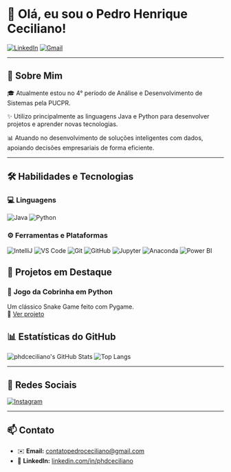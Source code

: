 # 👋 Olá, eu sou o Pedro Henrique Ceciliano!

[![LinkedIn](https://img.shields.io/badge/LinkedIn-0077B5?style=for-the-badge&logo=linkedin&logoColor=white)](https://www.linkedin.com/in/phdceciliano)
[![Gmail](https://img.shields.io/badge/Gmail-D14836?style=for-the-badge&logo=gmail&logoColor=white)](mailto:contatopedroceciliano@gmail.com)


---

## 🚀 Sobre Mim

🎓 Atualmente estou no 4° período de Análise e Desenvolvimento de Sistemas pela PUCPR.

✨ Utilizo principalmente as linguagens Java e Python para desenvolver projetos e aprender novas tecnologias.

📊 Atuando no desenvolvimento de soluções inteligentes com dados, apoiando decisões empresariais de forma eficiente.

---

## 🛠 Habilidades e Tecnologias

### 💻 Linguagens 
![Java](https://img.shields.io/badge/Java-ED8B00?style=flat&logo=java&logoColor=white)
![Python](https://img.shields.io/badge/Python-3776AB?style=flat&logo=python&logoColor=white)

### ⚙️ Ferramentas e Plataformas
![IntelliJ](https://img.shields.io/badge/IntelliJ_IDEA-000000?style=flat&logo=intellijidea&logoColor=white)
![VS Code](https://img.shields.io/badge/VS_Code-007ACC?style=flat&logo=visual-studio-code&logoColor=white)
![Git](https://img.shields.io/badge/Git-F05032?style=flat&logo=git&logoColor=white)
![GitHub](https://img.shields.io/badge/GitHub-181717?style=flat&logo=github&logoColor=white)
![Jupyter](https://img.shields.io/badge/Jupyter-F37626?style=flat&logo=jupyter&logoColor=white)
![Anaconda](https://img.shields.io/badge/Anaconda-44A833?style=flat&logo=anaconda&logoColor=white)
![Power BI](https://img.shields.io/badge/Power_BI-F2C811?style=flat&logo=powerbi&logoColor=black)

## 🌟 Projetos em Destaque

### 🐍 **Jogo da Cobrinha em Python**
Um clássico Snake Game feito com Pygame.  
🔗 [Ver projeto](https://github.com/phdceciliano/Py.game)


## 📊 Estatísticas do GitHub

![phdceciliano's GitHub Stats](https://github-readme-stats.vercel.app/api?username=phdceciliano&show_icons=true&theme=tokyonight)
![Top Langs](https://github-readme-stats.vercel.app/api/top-langs/?username=phdceciliano&layout=compact&theme=tokyonight)

---

## 📱 Redes Sociais

[![Instagram](https://img.shields.io/badge/Instagram-E4405F?style=flat&logo=instagram&logoColor=white)](https://instagram.com/pedro_ceciliano)

---

## 📫 Contato

- ✉️ **Email:** [contatopedroceciliano@gmail.com](mailto:contatopedroceciliano@gmail.com)  
- 💼 **LinkedIn:** [linkedin.com/in/phdceciliano](https://www.linkedin.com/in/phdceciliano)
